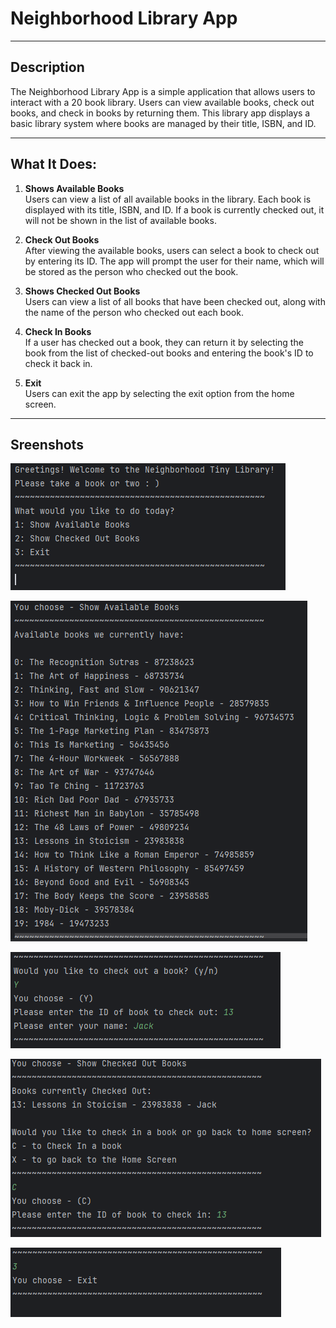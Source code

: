 # Neighborhood Library App

---

## Description

The Neighborhood Library App is a simple application that allows users to interact with a 20 book library. 
Users can view available books, check out books, and check in books by returning them.
This library app displays a basic library system where books are managed by their title, ISBN, and ID.

---

## What It Does:

1. **Shows Available Books**  
   Users can view a list of all available books in the library. Each book is displayed with its title, ISBN, and ID. If a book is currently checked out, it will not be shown in the list of available books.

2. **Check Out Books**  
   After viewing the available books, users can select a book to check out by entering its ID. The app will prompt the user for their name, which will be stored as the person who checked out the book.

3. **Shows Checked Out Books**  
   Users can view a list of all books that have been checked out, along with the name of the person who checked out each book.

4. **Check In Books**  
   If a user has checked out a book, they can return it by selecting the book from the list of checked-out books and entering the book's ID to check it back in.

5. **Exit**  
   Users can exit the app by selecting the exit option from the home screen.

---
## Sreenshots

![img.png](img.png)

![img_1.png](img_1.png)

![img_2.png](img_2.png)

![img_4.png](img_4.png)

![img_5.png](img_5.png)